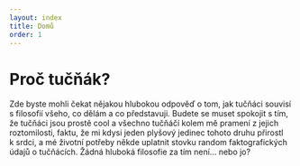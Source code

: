 ```yaml
---
layout: index
title: Domů
order: 1
---
```


# Proč tučňák?

Zde byste mohli čekat nějakou hlubokou odpověď o tom, jak tučňáci souvisí
s filosofií všeho, co dělám a co představuji. Budete se muset spokojit s tím, že
tučňáci jsou prostě cool a všechno tučňáčí kolem mě pramení z jejich
roztomilosti, faktu, že mi kdysi jeden plyšový jedinec tohoto druhu přirostl
k srdci, a mé životní potřeby někde uplatnit stovku random faktografických údajů
o tučňácích. Žádná hluboká filosofie za tím není... nebo jo?
